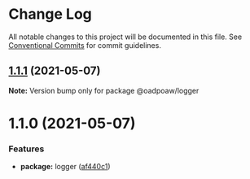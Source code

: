 # Change Log

All notable changes to this project will be documented in this file.
See [Conventional Commits](https://conventionalcommits.org) for commit guidelines.

## [1.1.1](https://github.com/oadpoaw/packages/compare/@oadpoaw/logger@1.1.0...@oadpoaw/logger@1.1.1) (2021-05-07)

**Note:** Version bump only for package @oadpoaw/logger





# 1.1.0 (2021-05-07)


### Features

* **package:** logger ([af440c1](https://github.com/oadpoaw/packages/commit/af440c1cf715022c479decfad007e0c4246063f9))
